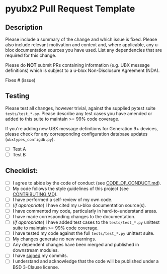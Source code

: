 # pyubx2 Pull Request Template

## Description

Please include a summary of the change and which issue is fixed. Please also include relevant motivation and context and, where applicable, any u-blox documentation sources you have used. List any dependencies that are required for this change.

Please do **NOT** submit PRs containing information (e.g. UBX message definitions) which is subject to a u-blox Non-Disclosure Agreement (NDA).

Fixes # (issue)

## Testing

Please test all changes, however trivial, against the supplied pytest suite `tests/test_*.py`. Please describe any test cases you have amended or added to this suite to maintain >= 99% code coverage.

If you're adding new UBX message definitions for Generation 9+ devices, please check for any corresponding configuration database updates (`ubxtypes_configdb.py`).

- [ ] Test A
- [ ] Test B

## Checklist:

- [ ] I agree to abide by the code of conduct (see [CODE_OF_CONDUCT.md](https://github.com/semuconsulting/pyubx2/blob/master/CODE_OF_CONDUCT.md)).
- [ ] My code follows the style guidelines of this project (see [CONTRIBUTING.MD](https://github.com/semuconsulting/pyubx2/blob/master/CONTRIBUTING.md)).
- [ ] I have performed a self-review of my own code.
- [ ] (*if appropriate*) I have cited my u-blox documentation source(s).
- [ ] I have commented my code, particularly in hard-to-understand areas.
- [ ] I have made corresponding changes to the documentation.
- [ ] (*if appropriate*) I have added test cases to the `tests/test_*.py` unittest suite to maintain >= 99% code coverage.
- [ ] I have tested my code against the full `tests/test_*.py` unittest suite.
- [ ] My changes generate no new warnings.
- [ ] Any dependent changes have been merged and published in downstream modules.
- [ ] I have [signed](https://docs.github.com/en/authentication/managing-commit-signature-verification/signing-commits) my commits.
- [ ] I understand and acknowledge that the code will be published under a BSD 3-Clause license.
